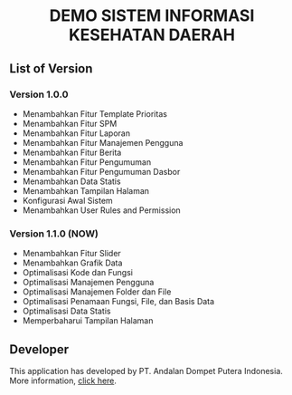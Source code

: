 # <p align='center'>DEMO SISTEM INFORMASI KESEHATAN DAERAH</p>

## List of Version

### Version 1.0.0

-   Menambahkan Fitur Template Prioritas
-   Menambahkan Fitur SPM
-   Menambahkan Fitur Laporan
-   Menambahkan Fitur Manajemen Pengguna
-   Menambahkan Fitur Berita
-   Menambahkan Fitur Pengumuman
-   Menambahkan Fitur Pengumuman Dasbor
-   Menambahkan Data Statis
-   Menambahkan Tampilan Halaman
-   Konfigurasi Awal Sistem
-   Menambahkan User Rules and Permission

### Version 1.1.0 (NOW)

-   Menambahkan Fitur Slider
-   Menambahkan Grafik Data
-   Optimalisasi Kode dan Fungsi
-   Optimalisasi Manajemen Pengguna
-   Optimalisasi Manajemen Folder dan File
-   Optimalisasi Penamaan Fungsi, File, dan Basis Data
-   Optimalisasi Data Statis
-   Memperbaharui Tampilan Halaman

## Developer

This application has developed by PT. Andalan Dompet Putera Indonesia. More information, <a href="https://adope.co.id">click here</a>.
